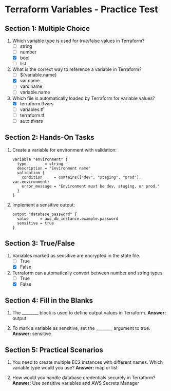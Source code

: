 # Terraform Variables - Practice Test

## Section 1: Multiple Choice

1. Which variable type is used for true/false values in Terraform?
   - [ ] string
   - [ ] number
   - [x] bool
   - [ ] list

2. What is the correct way to reference a variable in Terraform?
   - [ ] ${variable.name}
   - [x] var.name
   - [ ] vars.name
   - [ ] variable.name

3. Which file is automatically loaded by Terraform for variable values?
   - [x] terraform.tfvars
   - [ ] variables.tf
   - [ ] terraform.tf
   - [ ] auto.tfvars

## Section 2: Hands-On Tasks

1. Create a variable for environment with validation:
   ```hcl
   variable "environment" {
     type        = string
     description = "Environment name"
     validation {
       condition     = contains(["dev", "staging", "prod"], var.environment)
       error_message = "Environment must be dev, staging, or prod."
     }
   }
   ```

2. Implement a sensitive output:
   ```hcl
   output "database_password" {
     value     = aws_db_instance.example.password
     sensitive = true
   }
   ```

## Section 3: True/False

1. Variables marked as sensitive are encrypted in the state file.
   - [ ] True
   - [x] False

2. Terraform can automatically convert between number and string types.
   - [ ] True
   - [x] False

## Section 4: Fill in the Blanks

1. The ________ block is used to define output values in Terraform.
   **Answer:** output

2. To mark a variable as sensitive, set the ________ argument to true.
   **Answer:** sensitive

## Section 5: Practical Scenarios

1. You need to create multiple EC2 instances with different names. Which variable type would you use?
   **Answer:** map or list

2. How would you handle database credentials securely in Terraform?
   **Answer:** Use sensitive variables and AWS Secrets Manager 